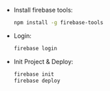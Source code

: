 - Install firebase tools:

    ```bash
    npm install -g firebase-tools
    ```

- Login:

    ```bash
    firebase login
    ```

- Init Project & Deploy:

    ```bash
    firebase init
    firebase deploy
    ```